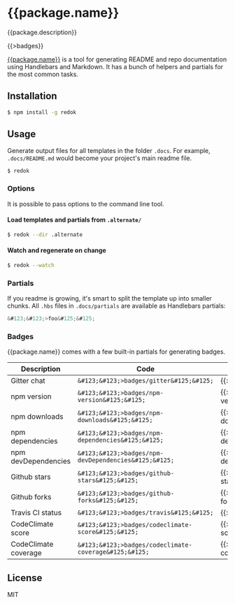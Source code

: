 {{package.name}}
====

{{package.description}}

{{>badges}}

[{{package.name}}]({{npm.url}}) is a tool for generating README and repo documentation using Handlebars and Markdown. It has a bunch of helpers and partials for the most common tasks.

## Installation

```sh
$ npm install -g redok
```

## Usage

Generate output files for all templates in the folder ```.docs```. For example, ```.docs/README.md``` would become your project's main readme file.

```
$ redok
```

### Options

It is possible to pass options to the command line tool.

#### Load templates and partials from ```.alternate/```

```sh
$ redok --dir .alternate
```

#### Watch and regenerate on change

```sh
$ redok --watch
```

### Partials

If you readme is growing, it's smart to split the template up into smaller chunks. All ```.hbs``` files in ```.docs/partials``` are available as Handlebars partials:

```js
&#123;&#123;>foo&#125;&#125;
```

### Badges

{{package.name}} comes with a few built-in partials for generating badges.

|Description|Code|Example|
|---|---|---|
|Gitter chat|```&#123;&#123;>badges/gitter&#125;&#125;```|{{>badges/gitter}}|
|npm version|```&#123;&#123;>badges/npm-version&#125;&#125;```|{{>badges/npm-version}}|
|npm downloads|```&#123;&#123;>badges/npm-downloads&#125;&#125;```|{{>badges/npm-downloads}}|
|npm dependencies|```&#123;&#123;>badges/npm-dependencies&#125;&#125;```|{{>badges/npm-dependencies}}|
|npm devDependencies|```&#123;&#123;>badges/npm-devDependencies&#125;&#125;```|{{>badges/npm-devDependencies}}|
|Github stars|```&#123;&#123;>badges/github-stars&#125;&#125;```|{{>badges/github-stars}}|
|Github forks|```&#123;&#123;>badges/github-forks&#125;&#125;```|{{>badges/github-forks}}|
|Travis CI status|```&#123;&#123;>badges/travis&#125;&#125;```|{{>badges/travis}}|
|CodeClimate score|```&#123;&#123;>badges/codeclimate-score&#125;&#125;```|{{>badges/codeclimate-score}}|
|CodeClimate coverage|```&#123;&#123;>badges/codeclimate-coverage&#125;&#125;```|{{>badges/codeclimate-coverage}}|

## License

MIT
